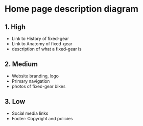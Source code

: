 # Home page description diagram

## 1. High

- Link to History of fixed-gear
- Link to Anatomy of fixed-gear 
- description of what a fixed-gear is 

## 2. Medium

- Website branding, logo
- Primary navigation
- photos of fixed-gear bikes

## 3. Low

- Social media links
- Footer: Copyright and policies
